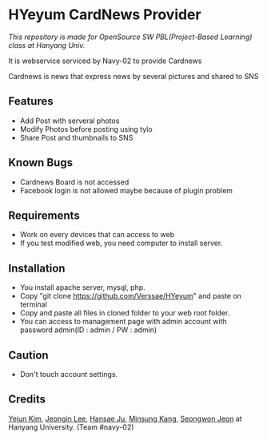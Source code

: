 # HYeyum CardNews Provider
*This repository is made for OpenSource SW PBL(Project-Based Learning) class at Hanyang Univ.*

It is webservice serviced by Navy-02 to provide Cardnews

Cardnews is news that express news by several pictures and shared to SNS


## Features

* Add Post with serveral photos
* Modify Photos before posting using tylo
* Share Post and thumbnails to SNS



## Known Bugs

* Cardnews Board is not accessed
* Facebook login is not allowed maybe because of plugin problem




## Requirements

* Work on every devices that can access to web
* If you test modified web, you need computer to install server.



## Installation
* You install apache server, mysql, php.
* Copy "git clone https://github.com/Verssae/HYeyum" and paste on terminal
* Copy and paste all files in cloned folder to your web root folder.
* You can access to management page with admin account with password admin(ID : admin / PW : admin)


## Caution
* Don't touch account settings.

## Credits

[Yejun Kim](https://github.com/kyj0701), [Jeongin Lee](https://github.com/jil8885), [Hansae Ju](https://github.com/Verssae), [Minsung Kang](https://github.com/TigerP-MS), [Seongwon Jeon](https://github.com/saecom0601) at Hanyang University. (Team #navy-02)


